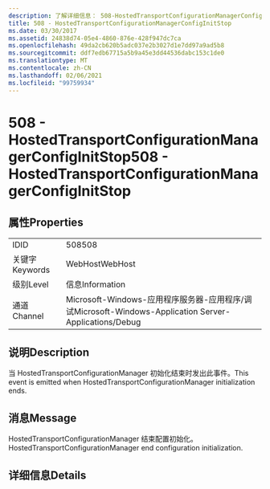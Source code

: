 ```yaml
---
description: 了解详细信息： 508-HostedTransportConfigurationManagerConfigInitStop
title: 508 - HostedTransportConfigurationManagerConfigInitStop
ms.date: 03/30/2017
ms.assetid: 24838d74-05e4-4860-876e-428f947dc7ca
ms.openlocfilehash: 49da2cb620b5adc037e2b3027d1e7dd97a9ad5b8
ms.sourcegitcommit: ddf7edb67715a5b9a45e3dd44536dabc153c1de0
ms.translationtype: MT
ms.contentlocale: zh-CN
ms.lasthandoff: 02/06/2021
ms.locfileid: "99759934"
---
```

# <a name="508---hostedtransportconfigurationmanagerconfiginitstop"></a><span data-ttu-id="9821f-103">508 - HostedTransportConfigurationManagerConfigInitStop</span><span class="sxs-lookup"><span data-stu-id="9821f-103">508 - HostedTransportConfigurationManagerConfigInitStop</span></span>

## <a name="properties"></a><span data-ttu-id="9821f-104">属性</span><span class="sxs-lookup"><span data-stu-id="9821f-104">Properties</span></span>  
  
|||  
|-|-|  
|<span data-ttu-id="9821f-105">ID</span><span class="sxs-lookup"><span data-stu-id="9821f-105">ID</span></span>|<span data-ttu-id="9821f-106">508</span><span class="sxs-lookup"><span data-stu-id="9821f-106">508</span></span>|  
|<span data-ttu-id="9821f-107">关键字</span><span class="sxs-lookup"><span data-stu-id="9821f-107">Keywords</span></span>|<span data-ttu-id="9821f-108">WebHost</span><span class="sxs-lookup"><span data-stu-id="9821f-108">WebHost</span></span>|  
|<span data-ttu-id="9821f-109">级别</span><span class="sxs-lookup"><span data-stu-id="9821f-109">Level</span></span>|<span data-ttu-id="9821f-110">信息</span><span class="sxs-lookup"><span data-stu-id="9821f-110">Information</span></span>|  
|<span data-ttu-id="9821f-111">通道</span><span class="sxs-lookup"><span data-stu-id="9821f-111">Channel</span></span>|<span data-ttu-id="9821f-112">Microsoft-Windows-应用程序服务器-应用程序/调试</span><span class="sxs-lookup"><span data-stu-id="9821f-112">Microsoft-Windows-Application Server-Applications/Debug</span></span>|  
  
## <a name="description"></a><span data-ttu-id="9821f-113">说明</span><span class="sxs-lookup"><span data-stu-id="9821f-113">Description</span></span>  

 <span data-ttu-id="9821f-114">当 HostedTransportConfigurationManager 初始化结束时发出此事件。</span><span class="sxs-lookup"><span data-stu-id="9821f-114">This event is emitted when HostedTransportConfigurationManager initialization ends.</span></span>  
  
## <a name="message"></a><span data-ttu-id="9821f-115">消息</span><span class="sxs-lookup"><span data-stu-id="9821f-115">Message</span></span>  

 <span data-ttu-id="9821f-116">HostedTransportConfigurationManager 结束配置初始化。</span><span class="sxs-lookup"><span data-stu-id="9821f-116">HostedTransportConfigurationManager end configuration initialization.</span></span>  
  
## <a name="details"></a><span data-ttu-id="9821f-117">详细信息</span><span class="sxs-lookup"><span data-stu-id="9821f-117">Details</span></span>
